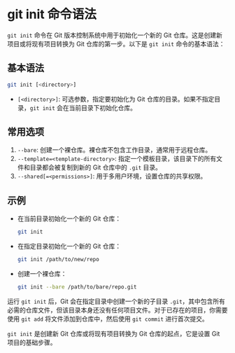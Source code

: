 # git init 命令语法

`git init` 命令在 Git 版本控制系统中用于初始化一个新的 Git 仓库。这是创建新项目或将现有项目转换为 Git 仓库的第一步。以下是 `git init` 命令的基本语法：

## 基本语法

```bash
git init [<directory>]
```

- `[<directory>]`: 可选参数，指定要初始化为 Git 仓库的目录。如果不指定目录，`git init` 会在当前目录下初始化仓库。

## 常用选项

1. `--bare`: 创建一个裸仓库。裸仓库不包含工作目录，通常用于远程仓库。
2. `--template=<template-directory>`: 指定一个模板目录，该目录下的所有文件和目录都会被复制到新的 Git 仓库中的 `.git` 目录。
3. `--shared[=<permissions>]`: 用于多用户环境，设置仓库的共享权限。

## 示例

- 在当前目录初始化一个新的 Git 仓库：

  ```bash
  git init
  ```

- 在指定目录初始化一个新的 Git 仓库：

  ```bash
  git init /path/to/new/repo
  ```

- 创建一个裸仓库：

  ```bash
  git init --bare /path/to/bare/repo.git
  ```

运行 `git init` 后，Git 会在指定目录中创建一个新的子目录 `.git`，其中包含所有必需的仓库文件，但该目录本身还没有任何项目文件。对于已存在的项目，你需要使用 `git add` 将文件添加到仓库中，然后使用 `git commit` 进行首次提交。

`git init` 是创建新 Git 仓库或将现有项目转换为 Git 仓库的起点，它是设置 Git 项目的基础步骤。
